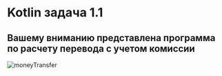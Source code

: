 # __Kotlin задача 1.1__
## Вашему вниманию представлена программа по расчету перевода с учетом комиссии
![moneyTransfer](https://nashkomp.ru/wp-content/uploads/2018/11/7-19.jpg)
